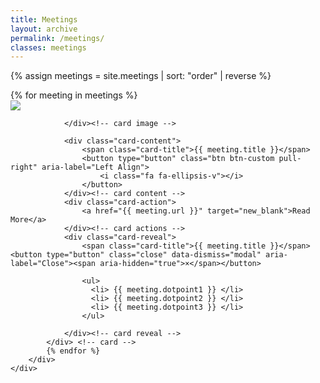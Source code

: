 ```yaml
---
title: Meetings
layout: archive
permalink: /meetings/
classes: meetings
---
```


{% assign meetings = site.meetings | sort: "order" | reverse %}

<div class="container">
    <div class="row">    
        <div class="card-container">
          {% for meeting in meetings %}  
            <div class="card">
                <div class="card-image">
                    <img class="img-responsive" src="http://lorempixel.com/555/300/sports">
                    
                </div><!-- card image -->
                
                <div class="card-content">
                    <span class="card-title">{{ meeting.title }}</span>                    
                    <button type="button" class="btn btn-custom pull-right" aria-label="Left Align">
                        <i class="fa fa-ellipsis-v"></i>
                    </button>
                </div><!-- card content -->
                <div class="card-action">
                    <a href="{{ meeting.url }}" target="new_blank">Read More</a>
                </div><!-- card actions -->
                <div class="card-reveal">
                    <span class="card-title">{{ meeting.title }}</span> <button type="button" class="close" data-dismiss="modal" aria-label="Close"><span aria-hidden="true">×</span></button>
                    
                    <ul>
                      <li> {{ meeting.dotpoint1 }} </li>
                      <li> {{ meeting.dotpoint2 }} </li>
                      <li> {{ meeting.dotpoint3 }} </li>
                    </ul>
                    
                </div><!-- card reveal -->
            </div> <!-- card -->
            {% endfor %}
        </div>
    </div>
</div>


